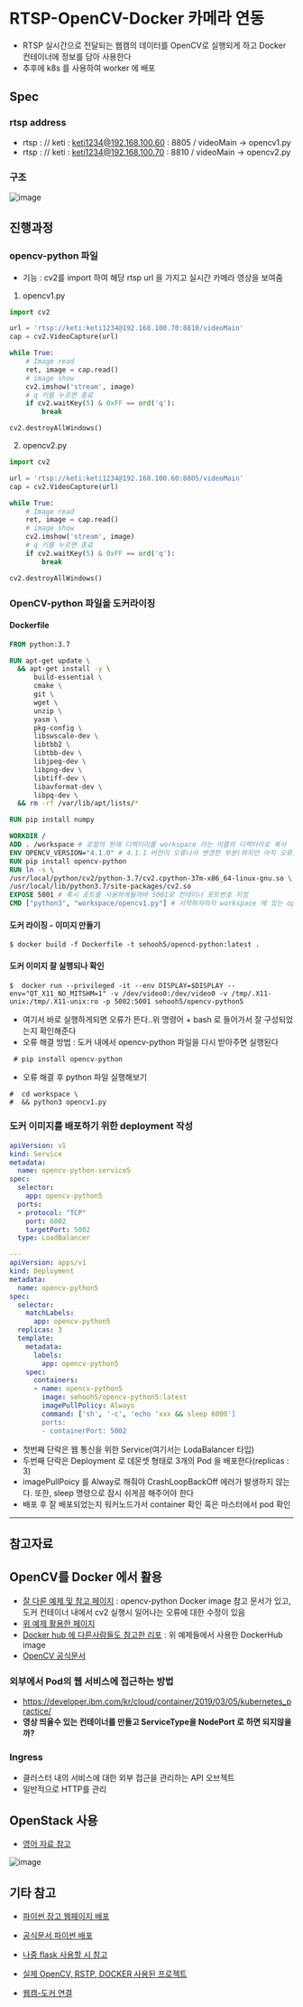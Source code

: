 # RTSP-OpenCV-Docker 카메라 연동

- RTSP 실시간으로 전달되는 웹캠의 데이터를 OpenCV로 실행되게 하고 Docker 컨테이너에 정보를 담아 사용한다
- 추후에 k8s 를 사용하여 worker 에 배포



## Spec

### rtsp address

- rtsp : // keti : keti1234@192.168.100.60 : 8805 / videoMain -> opencv1.py
- rtsp : // keti : keti1234@192.168.100.70 : 8810 / videoMain -> opencv2.py



### 구조

![image](https://user-images.githubusercontent.com/58541635/93307599-1f97f500-f83c-11ea-8378-c265da8f38f9.png)




## 진행과정

### opencv-python 파일
- 기능 : cv2를 import 하여 해당 rtsp url 을 가지고 실시간 카메라 영상을 보여줌
1. opencv1.py
```python
import cv2

url = 'rtsp://keti:keti1234@192.168.100.70:8810/videoMain'
cap = cv2.VideoCapture(url)

while True:
    # Image read
    ret, image = cap.read()
    # image show
    cv2.imshow('stream', image)
    # q 키를 누르면 종료
    if cv2.waitKey(5) & 0xFF == ord('q'):
        break

cv2.destroyAllWindows()

```
2. opencv2.py
```python
import cv2

url = 'rtsp://keti:keti1234@192.168.100.60:8805/videoMain'
cap = cv2.VideoCapture(url)

while True:
    # Image read
    ret, image = cap.read()
    # image show
    cv2.imshow('stream', image)
    # q 키를 누르면 종료
    if cv2.waitKey(5) & 0xFF == ord('q'):
        break

cv2.destroyAllWindows()
```


### OpenCV-python 파일을 도커라이징

#### Dockerfile

  ```dockerfile
FROM python:3.7

RUN apt-get update \
    && apt-get install -y \
        build-essential \
        cmake \
        git \
        wget \
        unzip \
        yasm \
        pkg-config \
        libswscale-dev \
        libtbb2 \
        libtbb-dev \
        libjpeg-dev \
        libpng-dev \
        libtiff-dev \
        libavformat-dev \
        libpq-dev \
    && rm -rf /var/lib/apt/lists/*

RUN pip install numpy

WORKDIR /
ADD . /workspace # 로컬의 현재 디렉터리를 workspace 라는 이름의 디렉터리로 복사
ENV OPENCV_VERSION="4.1.0" # 4.1.1 버전이 오류나서 변경한 부분(하지만 아직 오류)
RUN pip install opencv-python
RUN ln -s \
  /usr/local/python/cv2/python-3.7/cv2.cpython-37m-x86_64-linux-gnu.so \
  /usr/local/lib/python3.7/site-packages/cv2.so
EXPOSE 5001 # 혹시 포트를 사용하게될까바 5001로 컨테이너 포트번호 지정
CMD ["python3", "workspace/opencv1.py"] # 시작하자마자 workspace 에 있는 opencv1.py 실행

  ```

#### 도커 라이징 - 이미지 만들기
```
$ docker build -f Dockerfile -t sehooh5/opencd-python:latest .
```

#### 도커 이미지 잘 실행되나 확인
```
$  docker run --privileged -it --env DISPLAY=$DISPLAY --env="QT_X11_NO_MITSHM=1" -v /dev/video0:/dev/video0 -v /tmp/.X11-unix:/tmp/.X11-unix:ro -p 5002:5001 sehooh5/opencv-python5

```
- 여기서 바로 실행하게되면 오류가 뜬다..위 명령어 + bash 로 들어가서 잘 구성되었는지 확인해준다
- 오류 해결 방법 : 도커 내에서 opencv-python 파일을 다시 받아주면 실행된다
```
 # pip install opencv-python
```

- 오류 해결 후 python 파일 실행해보기
```
#  cd workspace \
#  && python3 opencv1.py
```



### 도커 이미지를 배포하기 위한 deployment 작성

```yaml
apiVersion: v1
kind: Service
metadata:
  name: opencv-python-service5
spec:
  selector:
    app: opencv-python5
  ports:
  - protocol: "TCP"
    port: 6002
    targetPort: 5002
  type: LoadBalancer

---
apiVersion: apps/v1
kind: Deployment
metadata:
  name: opencv-python5
spec:
  selector:
    matchLabels:
      app: opencv-python5
  replicas: 3
  template:
    metadata:
      labels:
        app: opencv-python5
    spec:
      containers:
      - name: opencv-python5
        image: sehooh5/opencv-python5:latest
        imagePullPolicy: Always
        command: ['sh', '-c', 'echo 'xxx && sleep 6000']
        ports:
        - containerPort: 5002


```

- 첫번째 단락은 웹 통신을 위한 Service(여기서는 LodaBalancer 타입)
- 두번째 단락은 Deployment 로 데몬셋 형태로 3개의 Pod 을 배포한다(replicas : 3)
- imagePullPoicy 를 Alway로 해줘야 CrashLoopBackOff 에러가 발생하지 않는다. 또한, sleep 명령으로 잠시 쉬게끔 해주어야 한다
- 배포 후 잘 배포되었는지 워커노드가서 container 확인 혹은 마스터에서 pod 확인









---



## 참고자료

## OpenCV를 Docker  에서 활용

- [잘 다룬 예제 및 참고 페이지](https://curioso365.tistory.com/44) : opencv-python Docker image 참고 문서가 있고, 도커 컨테이너 내에서 cv2 실행시 일어나는 오류에 대한 수정이 있음
- [위 예제 활용한 페이지](https://smprlab.tistory.com/32)
- [Docker hub 에 다른사람들도 참고한 리포](https://hub.docker.com/r/jjanzic/docker-python3-opencv) : 위 예제들에서 사용한 DockerHub image
- [OpenCV 공식문서](https://www.learnopencv.com/install-opencv-docker-image-ubuntu-macos-windows/)



### 외부에서 Pod의 웹 서비스에 접근하는 방법

- https://developer.ibm.com/kr/cloud/container/2019/03/05/kubernetes_practice/
- **영상 띄울수 있는 컨테이너를 만들고 ServiceType을 NodePort 로 하면 되지않을까?**



### Ingress

- 클러스터 내의 서비스에 대한 외부 접근을 관리하는 API 오브젝트
- 일반적으로 HTTP를 관리



## OpenStack 사용 

- [영어 자료 참고](https://arxiv.org/ftp/arxiv/papers/1901/1901.04946.pdf)

![image](https://user-images.githubusercontent.com/58541635/91115385-13010080-e6c5-11ea-87e0-d1da1e5a118e.png)



## 기타 참고

- [파이썬 장고 웹페이지 배포](https://lsjsj92.tistory.com/578)

- [공식문서 파이썬 배포](https://kubernetes.io/blog/2019/07/23/get-started-with-kubernetes-using-python/)

- [나중 flask 사용할 시 참고](https://m.blog.naver.com/PostView.nhn?blogId=wideeyed&logNo=221585566556&proxyReferer=https:%2F%2Fwww.google.com%2F)

- [실제 OpenCV, RSTP, DOCKER 사용된 프로젝트](https://towardsdatascience.com/real-time-and-video-processing-object-detection-using-tensorflow-opencv-and-docker-2be1694726e5)

- [웹캠-도커 연결](https://www.mlr2d.org/contents/docker/06_dockercontainersetupexamples_webcam_audio)

